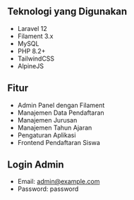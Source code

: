 ## Teknologi yang Digunakan

-   Laravel 12
-   Filament 3.x
-   MySQL
-   PHP 8.2+
-   TailwindCSS
-   AlpineJS

## Fitur

-   Admin Panel dengan Filament
-   Manajemen Data Pendaftaran
-   Manajemen Jurusan
-   Manajemen Tahun Ajaran
-   Pengaturan Aplikasi
-   Frontend Pendaftaran Siswa


## Login Admin

-   Email: admin@example.com
-   Password: password

